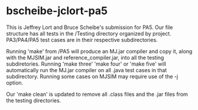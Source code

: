 # bscheibe-jclort-pa5

This is Jeffrey Lort and Bruce Scheibe's submission for PA5. Our file structure has all tests in the /Testing directory organized by project. PA3/PA4/PA5 test cases are in their respective subdirectories.

Running 'make' from /PA5 will produce an MJ.jar compiler and copy it, along with the MJSIM.jar and reference_compiler.jar, into all the testing subdiretories. Running 'make three' 'make four' or 'make five' will automatically run the MJ.jar compiler on all .java test cases in that subdirectory. Running some cases on MJSIM may require use of the -j option.

Our 'make clean' is updated to remove all .class files and the .jar files from the testing directories. 
